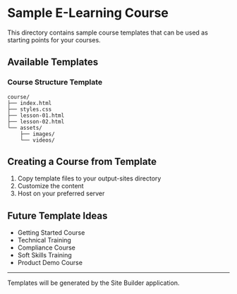 # Sample E-Learning Course

This directory contains sample course templates that can be used as starting points for your courses.

## Available Templates

### Course Structure Template

```
course/
├── index.html
├── styles.css
├── lesson-01.html
├── lesson-02.html
└── assets/
    ├── images/
    └── videos/
```

## Creating a Course from Template

1. Copy template files to your output-sites directory
2. Customize the content
3. Host on your preferred server

## Future Template Ideas

- Getting Started Course
- Technical Training
- Compliance Course
- Soft Skills Training
- Product Demo Course

---

Templates will be generated by the Site Builder application.
